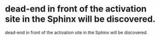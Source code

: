 # dead-end in front of the activation site in the Sphinx will be discovered.

dead-end in front of the activation site in the Sphinx will be discovered.